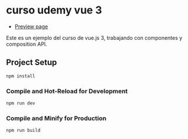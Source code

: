 # curso udemy vue 3

- [Preview page](https://consumo-api.netlify.app/)

Este es un ejemplo del curso de vue.js 3, trabajando con componentes y composition API.

## Project Setup

```sh
npm install
```

### Compile and Hot-Reload for Development

```sh
npm run dev
```

### Compile and Minify for Production

```sh
npm run build
```
